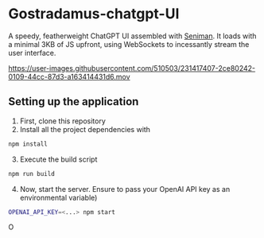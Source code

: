 # Gostradamus-chatgpt-UI
A speedy, featherweight ChatGPT UI assembled with [Seniman](https://github.com/senimanjs/seniman). It loads with a minimal 3KB of JS upfront, using WebSockets to incessantly stream the user interface.

https://user-images.githubusercontent.com/510503/231417407-2ce80242-0109-44cc-87d3-a163414431d6.mov

## Setting up the application
1. First, clone this repository
2. Install all the project dependencies with
```bash
npm install
```
3. Execute the build script
```bash
npm run build
```
4. Now, start the server. Ensure to pass your OpenAI API key as an environmental variable)
```bash
OPENAI_API_KEY=<...> npm start
```
O